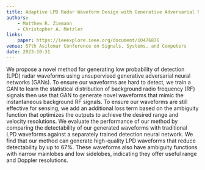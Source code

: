 ```yaml
---
title: Adaptive LPD Radar Waveform Design with Generative Adversarial Neural Networks
authors:
    - Matthew R. Ziemann
    - Christopher A. Metzler
links:
    paper: https://ieeexplore.ieee.org/document/10476876
venue: 57th Asilomar Conference on Signals, Systems, and Computers
date: 2023-10-31
---
```


We propose a novel method for generating low probability of detection (LPD) radar waveforms using unsupervised generative adversarial neural networks (GANs). To ensure our waveforms are hard to detect, we train a GAN to learn the statistical distribution of background radio frequency (RF) signals then use that GAN to generate novel waveforms that mimic the instantaneous background RF signals. To ensure our waveforms are still effective for sensing, we add an additional loss term based on the ambiguity function that optimizes the outputs to achieve the desired range and velocity resolutions. We evaluate the performance of our method by comparing the detectability of our generated waveforms with traditional LPD waveforms against a separately trained detection neural network. We find that our method can generate high-quality LPD waveforms that reduce detectability by up to 67%. These waveforms also have ambiguity functions with narrow mainlobes and low sidelobes, indicating they offer useful range and Doppler resolutions.
